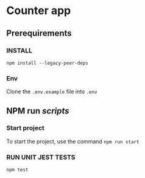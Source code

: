 # Counter app

## Prerequirements

### INSTALL
`npm install --legacy-peer-deps`

### Env
Clone the `.env.example` file into `.env`

## NPM run *scripts*
### Start project
To start the project, use the command `npm run start`

### RUN UNIT JEST TESTS
`npm test`